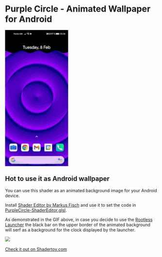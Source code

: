 # Purple Circle - Animated Wallpaper for Android
<a href="https://www.shadertoy.com/view/ssSyDd">
    <img src="gifs/880.64KiB.gif" align="center" height="450" >
</a>

## Hot to use it as Android wallpaper
You can use this shader as an animated background image for
your Android device.

Install [Shader Editor by Markus Fisch](https://play.google.com/store/apps/details?id=de.markusfisch.android.shadereditor) and use it to set the code in
[PurpleCircle-ShaderEditor.glsl](PurpleCircle-ShaderEditor.glsl).

As demonstrated in the GIF above, in case you decide to use the
[Rootless Launcher](https://play.google.com/store/apps/details?id=amirz.rootless.nexuslauncher&hl=en&gl=US)
the black bar on the upper border of the animated background
will serf as a background for the clock displayed by the launcher.

 <a href="https://www.shadertoy.com/view/ssSyDd">
    <img src="https://www.shadertoy.com/media/shaders/lslGDn.jpg" height="60">
 </a>
 
[Check it out on Shadertoy.com](https://www.shadertoy.com/view/ssSyDd)  